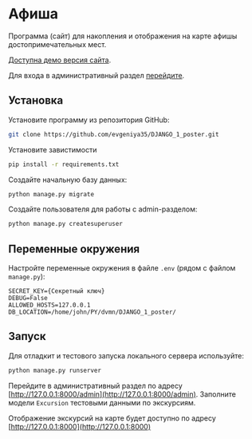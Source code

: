 # Афиша
Программа (сайт) для накопления и отображения на карте афишы достопримечательных мест.

[Доступна демо версия сайта](https://johnss.pythonanywhere.com/).

Для входа в административный раздел [перейдите](https://johnss.pythonanywhere.com/admin).

## Установка
Установите программу из репозитория GitHub:
```bash
git clone https://github.com/evgeniya35/DJANGO_1_poster.git

```

Установите завистимости
```bash
pip install -r requirements.txt
```

Создайте начальную базу данных:
```bash
python manage.py migrate
```

Создайте пользователя для работы с admin-разделом:
```bash
python manage.py createsuperuser
```

## Переменные окружения
Настройте переменные окружения в файле `.env` (рядом с файлом `manage.py`):
```
SECRET_KEY={Секретный ключ}
DEBUG=False
ALLOWED_HOSTS=127.0.0.1
DB_LOCATION=/home/john/PY/dvmn/DJANGO_1_poster/
```

## Запуск
Для отладкит и тестового запуска локального сервера используйте:
```bash
python manage.py runserver
```
Перейдите в административный раздел по адресу [http://127.0.0.1:8000/admin](http://127.0.0.1:8000/admin). Заполните модели `Excursion` тестовыми данными по экскурсиям.

Отображение экскурсий на карте будет доступно по адресу [http://127.0.0.1:8000](http://127.0.0.1:8000)


